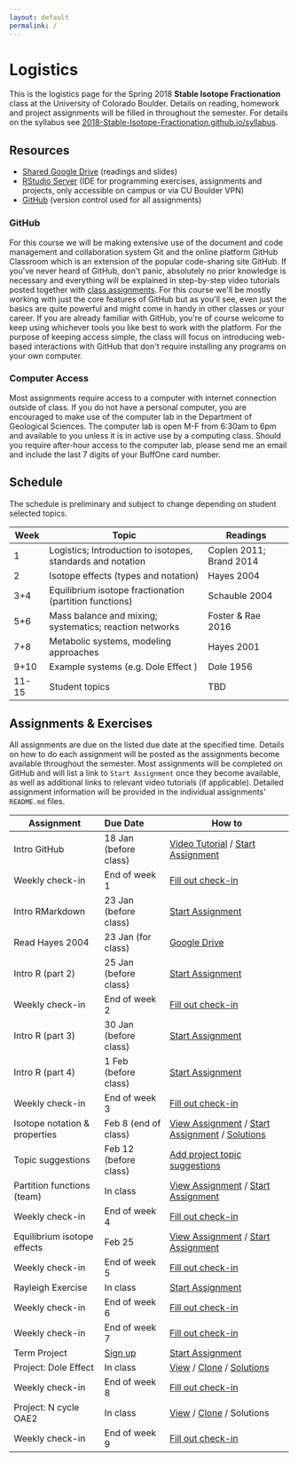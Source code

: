 ```yaml
---
layout: default
permalink: /
---
```


# Logistics

This is the logistics page for the Spring 2018 **Stable Isotope Fractionation** class at the University of Colorado Boulder. Details on reading, homework and project assignments will be filled in throughout the semester. For details on the syllabus see [2018-Stable-Isotope-Fractionation.github.io/syllabus](https://2018-Stable-Isotope-Fractionation.github.io/syllabus).

## Resources

 - [Shared Google Drive](https://goo.gl/yYxMR1) (readings and slides)
 - [RStudio Server](moab.colorado.edu:8787) (IDE for programming exercises, assignments and projects, only accessible on campus or via CU Boulder VPN)
 - [GitHub](https://github.com/) (version control used for all assignments)

### GitHub

For this course we will be making extensive use of the document and code management and collaboration system Git and the online platform GitHub Classroom which is an extension of the popular code-sharing site GitHub. If you've never heard of GitHub, don't panic, absolutely no prior knowledge is necessary and everything will be explained in step-by-step video tutorials posted together with [class assignments](https://2018-Stable-Isotope-Fractionation.github.io/schedule/#assignments). For this course we'll be mostly working with just the core features of GitHub but as you'll see, even just the basics are quite powerful and might come in handy in other classes or your career. If you are already familiar with GitHub, you're of course welcome to keep using whichever tools you like best to work with the platform. For the purpose of keeping access simple, the class will focus on introducing web-based interactions with GitHub that don't require installing any programs on your own computer.

### Computer Access

Most assignments require access to a computer with internet connection outside of class. If you do not have a personal computer, you are encouraged to make use of the computer lab in the Department of Geological Sciences. The computer lab is open M-F from 6:30am to 6pm and available to you unless it is in active use by a computing class. Should you require after-hour access to the computer lab, please send me an email and include the last 7 digits of your BuffOne card number.

## Schedule

The schedule is preliminary and subject to change depending on student selected topics.

Week  | Topic                                                       | Readings
------|-------------------------------------------------------------|------------------------
1     | Logistics; Introduction to isotopes, standards and notation | Coplen 2011; Brand 2014
2     | Isotope effects (types and notation)                        | Hayes 2004
3+4   | Equilibrium isotope fractionation (partition functions)     | Schauble 2004
5+6   | Mass balance and mixing; systematics; reaction networks     | Foster & Rae 2016
7+8   | Metabolic systems, modeling approaches                      | Hayes 2001
9+10  | Example systems (e.g. Dole Effect )                         | Dole 1956
11-15 | Student topics                                              | TBD

## Assignments & Exercises

All assignments are due on the listed due date at the specified time. Details on how to do each assignment will be posted as the assignments become available throughout the semester. Most assignments will be completed on GitHub and will list a link to `Start Assignment` once they become available, as well as additional links to relevant video tutorials (if applicable). Detailed assignment information will be provided in the individual assignments' `README.md` files.


| Assignment                    | Due Date                         | How to                                                                                                                                      |
|-------------------------------|:---------------------------------|---------------------------------------------------------------------------------------------------------------------------------------------|
| Intro GitHub                  | 18 Jan (before class)            | [Video Tutorial](https://youtu.be/bRkpm1LTpkY) / [Start Assignment](https://classroom.github.com/a/wAvQp94F)                                |
| Weekly check-in               | End of week 1                    | [Fill out check-in](https://goo.gl/forms/HRXTCgUi8AwLEMRr1)                                                                                 |
| Intro RMarkdown               | 23 Jan (before class)            | [Start Assignment](https://classroom.github.com/a/2u8l1Z_E)                                                                                 |
| Read Hayes 2004               | 23 Jan (for class)               | [Google Drive](https://goo.gl/yYxMR1)                                                                                                       |
| Intro R (part 2)              | 25 Jan (before class)            | [Start Assignment](https://classroom.github.com/a/fO619WiO)                                                                                 |
| Weekly check-in               | End of week 2                    | [Fill out check-in](https://goo.gl/forms/dlvbqVdMwBC9Pfyv1)                                                                                 |
| Intro R (part 3)              | 30 Jan (before class)            | [Start Assignment](https://classroom.github.com/a/Xpt8I_bV)                                                                                 |
| Intro R (part 4)              | 1 Feb (before class)             | [Start Assignment](https://classroom.github.com/a/ilcAWDFw)                                                                                 |
| Weekly check-in               | End of week 3                    | [Fill out check-in](https://goo.gl/forms/ZnNruk9K5vUvLa802)                                                                                 |
| Isotope notation & properties | Feb 8 (end of class)             | [View Assignment](https://goo.gl/oA8xk4) / [Start Assignment](https://classroom.github.com/a/vXT7DF9e) / [Solutions](https://goo.gl/pe8z1e) |
| Topic suggestions             | Feb 12 (before class)            | [Add project topic suggestions](https://goo.gl/qhfGYh)                                                                                      |
| Partition functions (team)    | In class                         | [View Assignment](https://goo.gl/eiXDb3) / [Start Assignment](https://classroom.github.com/g/VnYn3Zv1)                                      |
| Weekly check-in               | End of week 4                    | [Fill out check-in](https://goo.gl/forms/DpMJ29yBCRpExOLj2)                                                                                 |
| Equilibrium isotope effects   | Feb 25                           | [View Assignment](https://goo.gl/fpXf7p) / [Start Assignment](https://classroom.github.com/a/KbNzai1M)                                      |
| Weekly check-in               | End of week 5                    | [Fill out check-in](https://goo.gl/forms/F2xC1QXJfUW4Jt9m2)                                                                                 |
| Rayleigh Exercise             | In class                         | [Start Assignment](https://classroom.github.com/a/rr0l0l-V)                                                                                 |
| Weekly check-in               | End of week 6                    | [Fill out check-in](https://goo.gl/forms/1vrfugBBX2MTGros1)                                                                                 |
| Weekly check-in               | End of week 7                    | [Fill out check-in](https://goo.gl/forms/Y7OKE68nvIznQHhJ3)                                                                                 |
| Term Project                  | [Sign up](https://goo.gl/qhfGYh) | [Start Assignment](https://classroom.github.com/a/0xDO8UM1)                                                                                 |
| Project: Dole Effect          | In class                         | [View](https://goo.gl/YRExVL) / [Clone](https://goo.gl/NCcZ5T) / [Solutions](https://goo.gl/LgbzSB)                                         |
| Weekly check-in               | End of week 8                    | [Fill out check-in](https://goo.gl/forms/wq5nUjln7vgNiJPf1)                                                                                 |
| Project: N cycle OAE2         | In class                         | [View](https://goo.gl/kKJYN8) / [Clone](https://goo.gl/vyC1cN) / Solutions                                                                  |
| Weekly check-in               | End of week 9                    | [Fill out check-in](https://goo.gl/forms/JmUoJtCV8yFW0Se52)                                                                                 |
